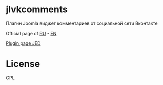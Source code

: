 # jlvkcomments
Плагин Joomla виджет комментариев от социальной сети Вконтакте

Official page of [RU](http://joomline.ru/rasshirenija/plugin/plugin-jl-vkcomments.html) - [EN](http://joomline.org/extensions/scripts-other-developments/jl-vkcomments.html)

[Plugin page JED](https://extensions.joomla.org/extensions/extension/social-web/social-comments/joomline-jl-vkcomments)

# License
GPL
